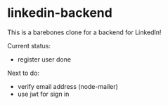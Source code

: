 # linkedin-backend

This is a barebones clone for a backend for LinkedIn!

Current status:
- register user done

Next to do:
- verify email address (node-mailer)
- use jwt for sign in
